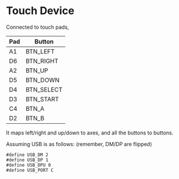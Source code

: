 # Touch Device

Connected to touch pads,

| Pad | Button |
| -- | -- |
| A1 | BTN_LEFT |
| D6 | BTN_RIGHT |
| A2 | BTN_UP |
| D5 | BTN_DOWN |
| D4 | BTN_SELECT |
| D3 | BTN_START |
| C4 | BTN_A |
| D2 | BTN_B |

It maps left/right and up/down to axes, and all the buttons to buttons.

Assuming USB is as follows:  (remember, DM/DP are flipped)
```
#define USB_DM 2
#define USB_DP 1
#define USB_DPU 0
#define USB_PORT C
```

